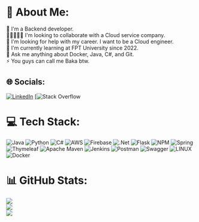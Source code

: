# 💫 About Me:
🔭 I'm a Backend developer.<br>🧑🏼‍🤝‍🧑🏿 I'm looking to collaborate with a Cloud service company.<br>🤝 I'm looking for help with my career. I want to be a Cloud engineer.<br>🌱 I'm currently learning at FPT University since 2022.<br>💬 Ask me anything about Docker, Java, C#, and Git.<br>⚡ You guys can call me Baka btw.<br>


## 🌐 Socials:
[![LinkedIn](https://img.shields.io/badge/LinkedIn-%230077B5.svg?logo=linkedin&logoColor=white)]([https://linkedin.com/in/https://www.linkedin.com/in/nguyen-huu-phuc-26a091233/](https://www.linkedin.com/in/nguyen-huu-phuc-26a091233/)) 
[![Stack Overflow](https://stackoverflow.com/users/15515026/nguyen-huu-phuc) 

# 💻 Tech Stack:
![Java](https://img.shields.io/badge/java-%23ED8B00.svg?style=flat&logo=java&logoColor=white) ![Python](https://img.shields.io/badge/python-3670A0?style=flat&logo=python&logoColor=ffdd54) ![C#](https://img.shields.io/badge/c%23-%23239120.svg?style=flat&logo=c-sharp&logoColor=white) ![AWS](https://img.shields.io/badge/AWS-%23FF9900.svg?style=flat&logo=amazon-aws&logoColor=white) ![Firebase](https://img.shields.io/badge/firebase-%23039BE5.svg?style=flat&logo=firebase) ![.Net](https://img.shields.io/badge/.NET-5C2D91?style=flat&logo=.net&logoColor=white) ![Flask](https://img.shields.io/badge/flask-%23000.svg?style=flat&logo=flask&logoColor=white) ![NPM](https://img.shields.io/badge/NPM-%23000000.svg?style=flat&logo=npm&logoColor=white) ![Spring](https://img.shields.io/badge/spring-%236DB33F.svg?style=flat&logo=spring&logoColor=white) ![Thymeleaf](https://img.shields.io/badge/Thymeleaf-%23005C0F.svg?style=flat&logo=Thymeleaf&logoColor=white) ![Apache Maven](https://img.shields.io/badge/Apache%20Maven-C71A36?style=flat&logo=Apache%20Maven&logoColor=white) ![Jenkins](https://img.shields.io/badge/jenkins-%232C5263.svg?style=flat&logo=jenkins&logoColor=white) ![Postman](https://img.shields.io/badge/Postman-FF6C37?style=flat&logo=postman&logoColor=white) ![Swagger](https://img.shields.io/badge/-Swagger-%23Clojure?style=flat&logo=swagger&logoColor=white) ![LINUX](https://img.shields.io/badge/Linux-FCC624?style=flat&logo=linux&logoColor=black) ![Docker](https://img.shields.io/badge/docker-%230db7ed.svg?style=flat&logo=docker&logoColor=white) 
# 📊 GitHub Stats:
![](https://github-readme-stats.vercel.app/api?username=Nonobeam&theme=dark&hide_border=false&include_all_commits=true&count_private=true)<br/>
![](https://github-readme-streak-stats.herokuapp.com/?user=Nonobeam&theme=dark&hide_border=false)<br/>
![](https://github-readme-stats.vercel.app/api/top-langs/?username=Nonobeam&theme=dark&hide_border=false&include_all_commits=true&count_private=true&layout=compact)

